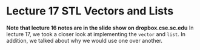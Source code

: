 # Lecture 17 STL Vectors and Lists
**Note that lecture 16 notes are in the slide show on dropbox.cse.sc.edu**
In lecture 17, we took a closer look at implementing the `vector` and `list`. In addition, we talked about why we would use one over another.
